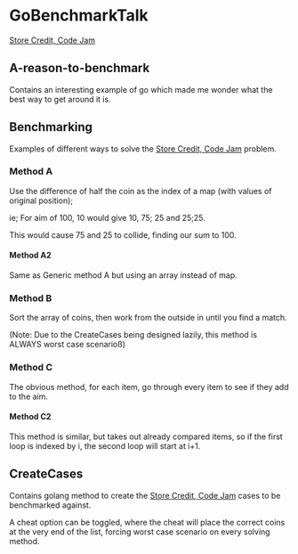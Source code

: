 # GoBenchmarkTalk

[Store Credit, Code Jam](https://code.google.com/codejam/contest/351101/dashboard)

## A-reason-to-benchmark

Contains an interesting example of go which made me wonder what the best way to get around it is.

## Benchmarking

Examples of different ways to solve the [Store Credit, Code Jam](https://code.google.com/codejam/contest/351101/dashboard) problem.
### Method A

Use the difference of half the coin as the index of a map (with values of original position);

ie; For aim of 100, 10 would give 10, 75; 25 and 25;25.

This would cause 75 and 25 to collide, finding our sum to 100.
#### Method A2

Same as Generic method A but using an array instead of map.
### Method B

Sort the array of coins, then work from the outside in until you find a match.

(Note: Due to the CreateCases being designed lazily, this method is ALWAYS worst case scenarioß)

### Method C

The obvious method, for each item, go through every item to see if they add to the aim.

#### Method C2

This method is similar, but takes out already compared items, so if the first loop is indexed by i, the second loop will start at i+1.

## CreateCases

Contains golang method to create the [Store Credit, Code Jam](https://code.google.com/codejam/contest/351101/dashboard) cases to be benchmarked against.

A cheat option can be toggled, where the cheat will place the correct coins at the very end of the list, forcing worst case scenario on every solving method.
